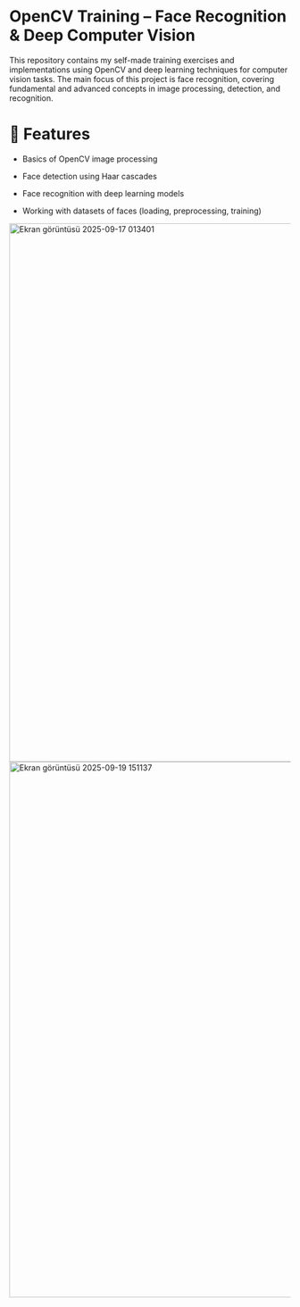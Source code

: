 # OpenCV Training – Face Recognition & Deep Computer Vision

This repository contains my self-made training exercises and implementations using OpenCV and deep learning techniques for computer vision tasks.
The main focus of this project is face recognition, covering fundamental and advanced concepts in image processing, detection, and recognition.

# 🚀 Features

- Basics of OpenCV image processing

- Face detection using Haar cascades

- Face recognition with deep learning models

- Working with datasets of faces (loading, preprocessing, training)

<img width="1535" height="965" alt="Ekran görüntüsü 2025-09-17 013401" src="https://github.com/user-attachments/assets/24ed15c7-0711-41c0-80fe-17a3df0ad5fc" />

<img width="1579" height="960" alt="Ekran görüntüsü 2025-09-19 151137" src="https://github.com/user-attachments/assets/4da2a897-e0dc-4e9c-8faf-8b89d5e3c919" />

